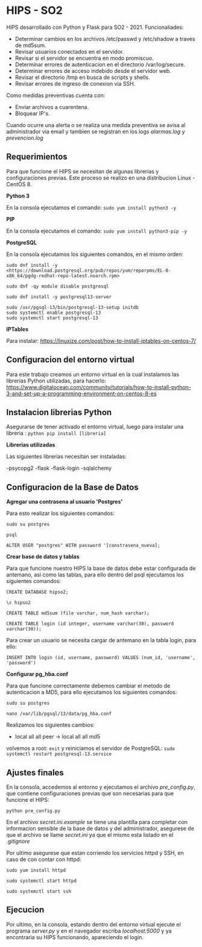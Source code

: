 # HIPS - SO2

HIPS desarrollado con Python y Flask para SO2 - 2021.
Funcionaliades:

- Determinar cambios en los archivos /etc/passwd y /etc/shadow a traves de md5sum.
- Revisar usuarios conectados en el servidor.
- Revisar si el servidor se encuentra en modo promiscuo.
- Determinar errores de autenticacion en el directorio /var/log/secure.
- Determinar errores de acceso indebido desde el servidor web.
- Revisar el directorio /tmp en busca de scripts y shells.
- Revisar errores de ingreso de conexion via SSH.

Como medidas preventivas cuenta con:
- Enviar archivos a cuarentena.
- Bloquear IP's.

Cuando ocurre una alerta o se realiza una medida preventiva se avisa al administrador via email y tambien se registran en los logs *alarmas.log* y *prevencion.log*
## Requerimientos

Para que funcione el HIPS se necesitan de algunas librerias y configuraciones previas.
Este proceso se realizo en una distribucion Linux - CentOS 8.

**Python 3**

En la consola ejecutamos el comando: `sudo yum install python3 -y`

**PIP**

En la consola ejecutamos el comando: `sudo yum install python3-pip -y`

**PostgreSQL**

En la consola ejecutamos los siguientes comandos, en el mismo orden:

`sudo dnf install -y <https://download.postgresql.org/pub/repos/yum/reporpms/EL-8-x86_64/pgdg-redhat-repo-latest.noarch.rpm>`

`sudo dnf -qy module disable postgresql`

`sudo dnf install -y postgresql13-server`

```
sudo /usr/pgsql-13/bin/postgresql-13-setup initdb
sudo systemctl enable postgresql-13
sudo systemctl start postgresql-13
```

**IPTables**

Para instalar: <https://linuxize.com/post/how-to-install-iptables-on-centos-7/>

## Configuracion del entorno virtual

Para este trabajo creamos un entorno virtual en la cual instalamos las librerias Python utilizadas, para hacerlo: <https://www.digitalocean.com/community/tutorials/how-to-install-python-3-and-set-up-a-programming-environment-on-centos-8-es>

## Instalacion librerias Python

Asegurarse de tener activado el entorno virtual, luego para instalar una libreria : `python pip install [libreria]`

**Librerias utilizadas**

Las siguientes librerias necesitan ser instaladas:

-psycopg2
-flask
-flask-login
-sqlalchemy

## Configuracion de la Base de Datos

**Agregar una contrasena al usuario 'Postgres'**

Para esto realizar los siguientes comandos:

`sudo su postgres`

`psql`

`ALTER USER "postgres" WITH password '[constrasena_nueva];`

**Crear base de datos y tablas**

Para que funcione nuestro HIPS la base de datos debe estar configurada de antemano, asi como las tablas, para ello dentro del psql ejecutamos los siguientes comandos:

`CREATE DATABASE hipso2;`

`\c hipso2`

`CREATE TABLE md5sum (file varchar, num_hash varchar);`

`CREATE TABLE login (id integer, username varchar(30), password varchar(30));`

Para crear un usuario se necesita cargar de antemano en la tabla login, para ello:

`INSERT INTO login (id, username, password) VALUES (num_id, 'username', 'password')`

**Configurar pg_hba.conf**

Para que funcione correctamente debemos cambiar el metodo de autenticacion a MD5, para ello ejecutamos los siguientes comandos: 

`sudo su postgres`

`nano /var/lib/pgsql/13/data/pg_hba.conf`

Realizamos los siguientes cambios:
- local all all peer 		-> local all all md5

volvemos a root: `exit` y reiniciamos el servidor de PostgreSQL: `sudo systemctl restart postgresql-13.service`

## Ajustes finales

En la consola, accedemos al entorno y ejecutamos el archivo *pre_config.py*, que contiene configuraciones previas que son necesarias para que funcione el HIPS:

`python pre_config.py`

En el archivo *secret.ini.example* se tiene una plantilla para completar con informacion sensible de la base de datos y del administrador, asegurese de que el archivo se llame *secret.ini* ya que el mismo esta listado en el *.gitignore*

Por ultimo asegurese que estan corriendo los servicios httpd y SSH, en caso de con contar con httpd:

`sudo yum install httpd`

`sudo systemctl start httpd`

`sudo systemctl start ssh`

## Ejecucion

Por ultimo, en la consola, estando dentro del entorno virtual ejecute el programa *server.py* y en el navegador escriba *localhost:5000* y ya encontraria su HIPS funcionando, apareciendo el login.
